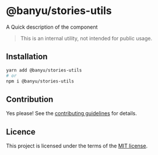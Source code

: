 # @banyu/stories-utils

A Quick description of the component

> This is an internal utility, not intended for public usage.

## Installation

```sh
yarn add @banyu/stories-utils
# or
npm i @banyu/stories-utils
```

## Contribution

Yes please! See the
[contributing guidelines](https://github.com/banyu/nextui/blob/master/CONTRIBUTING.md)
for details.

## Licence

This project is licensed under the terms of the
[MIT license](https://github.com/banyu/nextui/blob/master/LICENSE).
